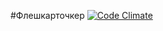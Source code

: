 #Флешкарточкер
[![Code Climate](https://codeclimate.com/repos/54e0b6cf6956805465001f08/badges/7f72a85ccd962bd080b5/gpa.svg)](https://codeclimate.com/repos/54e0b6cf6956805465001f08/feed)
